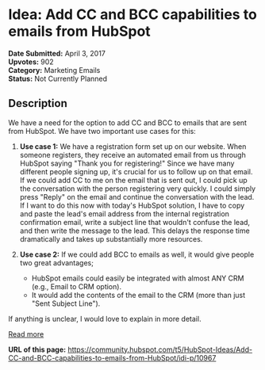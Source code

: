 # Idea: Add CC and BCC capabilities to emails from HubSpot

**Date Submitted:** April 3, 2017  
**Upvotes:** 902  
**Category:** Marketing Emails  
**Status:** Not Currently Planned  

## Description
We have a need for the option to add CC and BCC to emails that are sent from HubSpot. We have two important use cases for this:

1. **Use case 1:** We have a registration form set up on our website. When someone registers, they receive an automated email from us through HubSpot saying "Thank you for registering!" Since we have many different people signing up, it's crucial for us to follow up on that email. If we could add CC to me on the email that is sent out, I could pick up the conversation with the person registering very quickly. I could simply press "Reply" on the email and continue the conversation with the lead. If I want to do this now with today's HubSpot solution, I have to copy and paste the lead's email address from the internal registration confirmation email, write a subject line that wouldn't confuse the lead, and then write the message to the lead. This delays the response time dramatically and takes up substantially more resources.

2. **Use case 2:** If we could add BCC to emails as well, it would give people two great advantages;
   - HubSpot emails could easily be integrated with almost ANY CRM (e.g., Email to CRM option).
   - It would add the contents of the email to the CRM (more than just "Sent Subject Line").

If anything is unclear, I would love to explain in more detail.

[Read more](https://community.hubspot.com/t5/HubSpot-Ideas/Add-CC-and-BCC-capabilities-to-emails-from-HubSpot/m-p/10967#M920)

**URL of this page:** https://community.hubspot.com/t5/HubSpot-Ideas/Add-CC-and-BCC-capabilities-to-emails-from-HubSpot/idi-p/10967
```